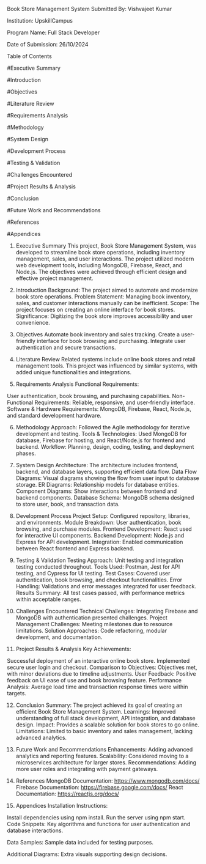 Book Store Management System
Submitted By:
Vishvajeet Kumar

Institution:
UpskillCampus

Program Name:
Full Stack Developer

Date of Submission:
26/10/2024

Table of Contents

#Executive Summary

#Introduction

#Objectives

#Literature Review

#Requirements Analysis

#Methodology

#System Design

#Development Process

#Testing & Validation

#Challenges Encountered

#Project Results & Analysis

#Conclusion

#Future Work and Recommendations

#References

#Appendices


1. Executive Summary
This project, Book Store Management System, was developed to streamline book store operations, including inventory management, sales, and user interactions. The project utilized modern web development tools, including MongoDB, Firebase, React, and Node.js. The objectives were achieved through efficient design and effective project management.

2. Introduction
Background: The project aimed to automate and modernize book store operations.
Problem Statement: Managing book inventory, sales, and customer interactions manually can be inefficient.
Scope: The project focuses on creating an online interface for book stores.
Significance: Digitizing the book store improves accessibility and user convenience.

3. Objectives
Automate book inventory and sales tracking.
Create a user-friendly interface for book browsing and purchasing.
Integrate user authentication and secure transactions.
4. Literature Review
Related systems include online book stores and retail management tools. This project was influenced by similar systems, with added unique functionalities and integrations.

5. Requirements Analysis
Functional Requirements:

User authentication, book browsing, and purchasing capabilities.
Non-Functional Requirements:
Reliable, responsive, and user-friendly interface.
Software & Hardware Requirements:
MongoDB, Firebase, React, Node.js, and standard development hardware.

6. Methodology
Approach: Followed the Agile methodology for iterative development and testing.
Tools & Technologies: Used MongoDB for database, Firebase for hosting, and React/Node.js for frontend and backend.
Workflow: Planning, design, coding, testing, and deployment phases.

7. System Design
Architecture:
The architecture includes frontend, backend, and database layers, supporting efficient data flow.
Data Flow Diagrams: Visual diagrams showing the flow from user input to database storage.
ER Diagrams: Relationship models for database entities.
Component Diagrams: Show interactions between frontend and backend components.
Database Schema: MongoDB schema designed to store user, book, and transaction data.

8. Development Process
Project Setup: Configured repository, libraries, and environments.
Module Breakdown: User authentication, book browsing, and purchase modules.
Frontend Development: React used for interactive UI components.
Backend Development: Node.js and Express for API development.
Integration: Enabled communication between React frontend and Express backend.

9. Testing & Validation
Testing Approach: Unit testing and integration testing conducted throughout.
Tools Used: Postman, Jest for API testing, and Cypress for UI testing.
Test Cases: Covered user authentication, book browsing, and checkout functionalities.
Error Handling: Validations and error messages integrated for user feedback.
Results Summary: All test cases passed, with performance metrics within acceptable ranges.

10. Challenges Encountered
Technical Challenges: Integrating Firebase and MongoDB with authentication presented challenges.
Project Management Challenges: Meeting milestones due to resource limitations.
Solution Approaches: Code refactoring, modular development, and documentation.

11. Project Results & Analysis
Key Achievements:

Successful deployment of an interactive online book store.
Implemented secure user login and checkout.
Comparison to Objectives: Objectives met, with minor deviations due to timeline adjustments.
User Feedback: Positive feedback on UI ease of use and book browsing feature.
Performance Analysis: Average load time and transaction response times were within targets.

12. Conclusion
Summary: The project achieved its goal of creating an efficient Book Store Management System.
Learnings: Improved understanding of full stack development, API integration, and database design.
Impact: Provides a scalable solution for book stores to go online.
Limitations: Limited to basic inventory and sales management, lacking advanced analytics.

13. Future Work and Recommendations
Enhancements: Adding advanced analytics and reporting features.
Scalability: Considered moving to a microservices architecture for larger stores.
Recommendations: Adding more user roles and integrating with payment gateways.

14. References
MongoDB Documentation: https://www.mongodb.com/docs/
Firebase Documentation: https://firebase.google.com/docs/
React Documentation: https://reactjs.org/docs/
15. Appendices
Installation Instructions:

Install dependencies using npm install.
Run the server using npm start.
Code Snippets: Key algorithms and functions for user authentication and database interactions.

Data Samples: Sample data included for testing purposes.

Additional Diagrams: Extra visuals supporting design decisions.
